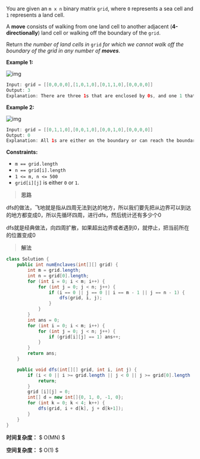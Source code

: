 You are given an `m x n` binary matrix `grid`, where `0` represents a sea cell and `1` represents a land cell.

A **move** consists of walking from one land cell to another adjacent (**4-directionally**) land cell or walking off the boundary of the `grid`.

Return *the number of land cells in* `grid` *for which we cannot walk off the boundary of the grid in any number of **moves***.

 

**Example 1:**

![img](https://assets.leetcode.com/uploads/2021/02/18/enclaves1.jpg)

```java
Input: grid = [[0,0,0,0],[1,0,1,0],[0,1,1,0],[0,0,0,0]]
Output: 3
Explanation: There are three 1s that are enclosed by 0s, and one 1 that is not enclosed because its on the boundary.
```

**Example 2:**

![img](https://assets.leetcode.com/uploads/2021/02/18/enclaves2.jpg)

```java
Input: grid = [[0,1,1,0],[0,0,1,0],[0,0,1,0],[0,0,0,0]]
Output: 0
Explanation: All 1s are either on the boundary or can reach the boundary.
```

 

**Constraints:**

- `m == grid.length`
- `n == grid[i].length`
- `1 <= m, n <= 500`
- `grid[i][j]` is either `0` or `1`.



> **思路**

dfs的做法，飞地就是指从四周无法到达的地方，所以我们要先把从边界可以到达的地方都变成0，所以先循环四周，进行dfs，然后统计还有多少个0

dfs就是经典做法，向四周扩散，如果超出边界或者遇到0，就停止，把当前所在的位置变成0



> **解法**

```java
class Solution {
    public int numEnclaves(int[][] grid) {
        int m = grid.length;
        int n = grid[0].length;
        for (int i = 0; i < m; i++) {
            for (int j = 0; j < n; j++) {
                if (i == 0 || j == 0 || i == m - 1 || j == n - 1) {
                    dfs(grid, i, j);
                }
            }
        }
        int ans = 0;
        for (int i = 0; i < m; i++) {
            for (int j = 0; j < n; j++) {
                if (grid[i][j] == 1) ans++;
            }
        }
        return ans;
    }

    public void dfs(int[][] grid, int i, int j) {
        if (i < 0 || i >= grid.length || j < 0 || j >= grid[0].length || grid[i][j] == 0) {
            return;
        }
        grid [i][j] = 0;
        int[] d = new int[]{0, 1, 0, -1, 0};
        for (int k = 0; k < 4; k++) {
            dfs(grid, i + d[k], j + d[k+1]);
        }
    }
}
```

**时间复杂度：** $ O(MN) $

**空间复杂度：** $ O(1) $